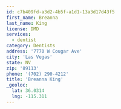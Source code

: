 ```yaml
---
id: c7b409fd-a3d2-4b5f-a1d1-13a3d17d43f5
first_name: Breanna
last_name: King
license: DMD
services:
  - dentist
category: Dentists
address: '7770 W Cougar Ave'
city: 'Las Vegas'
state: NV
zip: '89113'
phone: '(702) 290-4212'
title: 'Breanna King'
_geoloc:
  lat: 36.0314
  lng: -115.311
---
```

